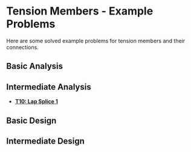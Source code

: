 # Tension Members - Example Problems

Here are some solved example problems for tension members
and their connections.

## Basic Analysis

## Intermediate Analysis

* **[T10: Lap Splice 1](T10/lap-splice-01)**

## Basic Design

## Intermediate Design
